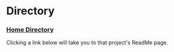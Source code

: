 # <name> Directory

### [Home Directory](/CodeLanguages/ReadMe.md)

Clicking a link below will take you to that project's ReadMe page.
